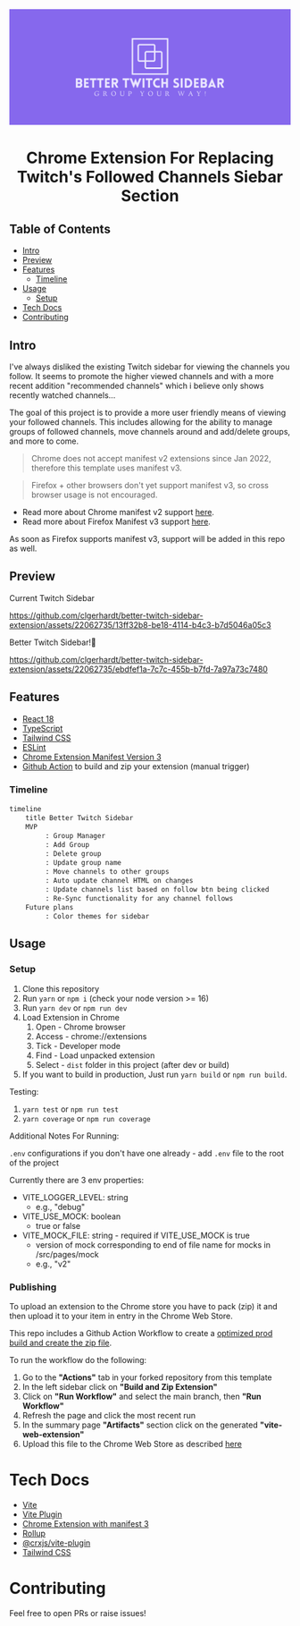 <div align="center">
<img src="src/assets/img/cover.png" alt="logo"/>
<h1> Chrome Extension For Replacing <br/>Twitch's Followed Channels Siebar Section</h1>

</div>

## Table of Contents

- [Intro](#intro)
- [Preview](#preview)
- [Features](#features)
  - [Timeline](#timeline)
- [Usage](#usage)
  - [Setup](#setup) 
- [Tech Docs](#tech)
- [Contributing](#contributing)


## Intro <a name="intro"></a>
I've always disliked the existing Twitch sidebar for viewing the channels you follow. It seems to promote the higher viewed channels and with a more recent addition "recommended channels" which i believe only shows recently watched channels...

The goal of this project is to provide a more user friendly means of viewing your followed channels. This includes allowing for the ability to manage groups of followed channels, move channels around and add/delete groups, and more to come.

> Chrome does not accept manifest v2 extensions since Jan 2022, therefore this template uses manifest v3.

> Firefox + other browsers don't yet support manifest v3, so cross browser usage is not encouraged.

* Read more about Chrome manifest v2 support [here](https://developer.chrome.com/docs/extensions/mv2/).
* Read more about Firefox Manifest v3 support [here](https://discourse.mozilla.org/t/manifest-v3/94564).

As soon as Firefox supports manifest v3, support will be added in this repo as well.


## Preview <a name="preview"></a>


Current Twitch Sidebar

https://github.com/clgerhardt/better-twitch-sidebar-extension/assets/22062735/13ff32b8-be18-4114-b4c3-b7d5046a05c3


Better Twitch Sidebar!🥳

https://github.com/clgerhardt/better-twitch-sidebar-extension/assets/22062735/ebdfef1a-7c7c-455b-b7fd-7a97a73c7480


## Features <a name="features"></a>
- [React 18](https://reactjs.org/)
- [TypeScript](https://www.typescriptlang.org/)
- [Tailwind CSS](https://tailwindcss.com/)
- [ESLint](https://eslint.org/)
- [Chrome Extension Manifest Version 3](https://developer.chrome.com/docs/extensions/mv3/intro/)
- [Github Action](https://github.com/JohnBra/vite-web-extension/actions/workflows/ci.yml) to build and zip your extension (manual trigger)

### Timeline <a name="timeline"></a>

```mermaid
timeline
    title Better Twitch Sidebar
    MVP
         : Group Manager
         : Add Group
         : Delete group
         : Update group name
         : Move channels to other groups
         : Auto update channel HTML on changes
         : Update channels list based on follow btn being clicked
         : Re-Sync functionality for any channel follows 
    Future plans 
         : Color themes for sidebar
```

## Usage <a name="usage"></a>

### Setup <a name="setup"></a>
1. Clone this repository
3. Run `yarn` or `npm i` (check your node version >= 16)
4. Run `yarn dev` or `npm run dev`
5. Load Extension in Chrome
   1. Open - Chrome browser
   2. Access - chrome://extensions
   3. Tick - Developer mode
   4. Find - Load unpacked extension
   5. Select - `dist` folder in this project (after dev or build)
6. If you want to build in production, Just run `yarn build` or `npm run build`.

Testing:
1. `yarn test` or `npm run test`
2. `yarn coverage` or `npm run coverage`

Additional Notes For Running:

`.env` configurations
if you don't have one already - add `.env` file to the root of the project

Currently there are 3 env properties:
- VITE_LOGGER_LEVEL: string
  - e.g., "debug"
- VITE_USE_MOCK: boolean
  - true or false
- VITE_MOCK_FILE: string - required if VITE_USE_MOCK is true
  - version of mock corresponding to end of file name for mocks in /src/pages/mock
  - e.g., "v2"


### Publishing
To upload an extension to the Chrome store you have to pack (zip) it and then upload it to your item in entry 
in the Chrome Web Store.

This repo includes a Github Action Workflow to create a 
[optimized prod build and create the zip file](https://github.com/JohnBra/vite-web-extension/actions/workflows/ci.yml).

To run the workflow do the following:
1. Go to the **"Actions"** tab in your forked repository from this template
2. In the left sidebar click on **"Build and Zip Extension"**
3. Click on **"Run Workflow"** and select the main branch, then **"Run Workflow"**
4. Refresh the page and click the most recent run
5. In the summary page **"Artifacts"** section click on the generated **"vite-web-extension"**
6. Upload this file to the Chrome Web Store as described [here](https://developer.chrome.com/docs/webstore/publish/)

# Tech Docs <a name="tech"></a>
- [Vite](https://vitejs.dev/)
- [Vite Plugin](https://vitejs.dev/guide/api-plugin.html)
- [Chrome Extension with manifest 3](https://developer.chrome.com/docs/extensions/mv3/)
- [Rollup](https://rollupjs.org/guide/en/)
- [@crxjs/vite-plugin](https://crxjs.dev/vite-plugin)
- [Tailwind CSS](https://tailwindcss.com/docs/configuration)

# Contributing <a name="contributing"></a>
Feel free to open PRs or raise issues!
